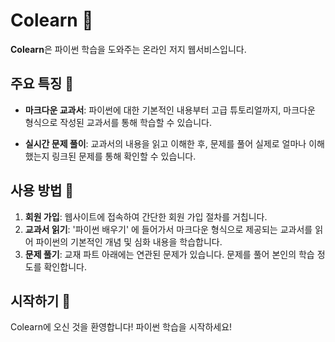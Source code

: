 # Colearn 🐍

**Colearn**은 파이썬 학습을 도와주는 온라인 저지 웹서비스입니다.

## 주요 특징 🌟

- **마크다운 교과서**: 파이썬에 대한 기본적인 내용부터 고급 튜토리얼까지, 마크다운 형식으로 작성된 교과서를 통해 학습할 수 있습니다.
  
- **실시간 문제 풀이**: 교과서의 내용을 읽고 이해한 후, 문제를 풀어 실제로 얼마나 이해했는지 링크된 문제를 통해 확인할 수 있습니다.

## 사용 방법 📖

1. **회원 가입**: 웹사이트에 접속하여 간단한 회원 가입 절차를 거칩니다.
2. **교과서 읽기**: '파이썬 배우기' 에 들어가서 마크다운 형식으로 제공되는 교과서를 읽어 파이썬의 기본적인 개념 및 심화 내용을 학습합니다.
3. **문제 풀기**: 교재 파트 아래에는  연관된 문제가 있습니다. 문제를 풀어 본인의 학습 정도를 확인합니다.

## 시작하기 🚀

Colearn에 오신 것을 환영합니다! 파이썬 학습을 시작하세요! 
